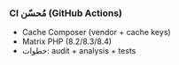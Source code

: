 ### CI مُحسّن (GitHub Actions)

- Cache Composer (vendor + cache keys)
- Matrix PHP (8.2/8.3/8.4)
- خطوات: audit + analysis + tests